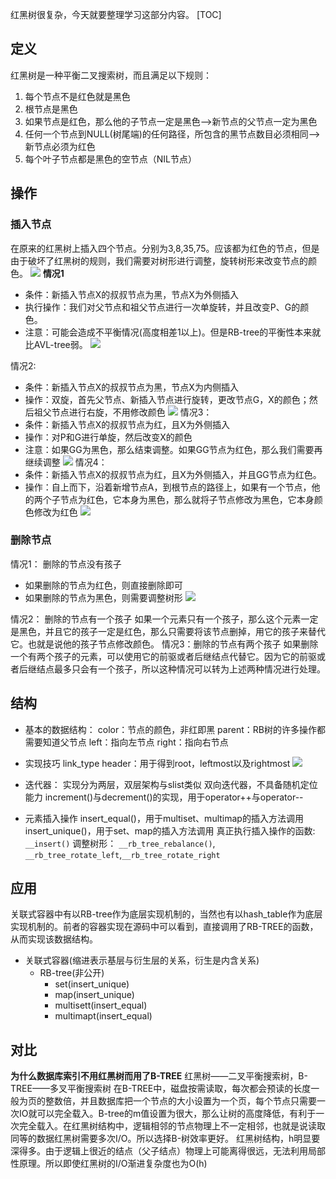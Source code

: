 红黑树很复杂，今天就要整理学习这部分内容。
[TOC]

## 定义
红黑树是一种平衡二叉搜索树，而且满足以下规则：
1. 每个节点不是红色就是黑色
2. 根节点是黑色
3. 如果节点是红色，那么他的子节点一定是黑色-->新节点的父节点一定为黑色
4. 任何一个节点到NULL(树尾端)的任何路径，所包含的黑节点数目必须相同-->新节点必须为红色
5. 每个叶子节点都是黑色的空节点（NIL节点）
## 操作
### 插入节点
在原来的红黑树上插入四个节点。分别为3,8,35,75。应该都为红色的节点，但是由于破坏了红黑树的规则，我们需要对树形进行调整，旋转树形来改变节点的颜色。
![](assets/markdown-img-paste-20180718124851230.png)
**情况1**

- 条件：新插入节点X的叔叔节点为黑，节点X为外侧插入
- 执行操作：我们对父节点和祖父节点进行一次单旋转，并且改变P、G的颜色。
- 注意：可能会造成不平衡情况(高度相差1以上)。但是RB-tree的平衡性本来就比AVL-tree弱。
![](assets/markdown-img-paste-20180718125656813.png)

情况2:
- 条件：新插入节点X的叔叔节点为黑，节点X为内侧插入
- 操作：双旋，首先父节点、新插入节点进行旋转，更改节点G，X的颜色；然后祖父节点进行右旋，不用修改颜色
![](assets/markdown-img-paste-20180718124030463.png)
情况3：
- 条件：新插入节点X的叔叔节点为红，且X为外侧插入
- 操作：对P和G进行单旋，然后改变X的颜色
- 注意：如果GG为黑色，那么结束调整。如果GG节点为红色，那么我们需要再继续调整
![](assets/markdown-img-paste-20180718131128486.png)
情况4：
- 条件：新插入节点X的叔叔节点为红，且X为外侧插入，并且GG节点为红色。
- 操作：自上而下，沿着新增节点A，到根节点的路径上，如果有一个节点，他的两个子节点为红色，它本身为黑色，那么就将子节点修改为黑色，它本身颜色修改为红色
![](assets/markdown-img-paste-20180718133536530.png)

### 删除节点
情况1： 删除的节点没有孩子

- 如果删除的节点为红色，则直接删除即可
- 如果删除的节点为黑色，则需要调整树形
![](assets/markdown-img-paste-20180718144253630.png)

情况2： 删除的节点有一个孩子
如果一个元素只有一个孩子，那么这个元素一定是黑色，并且它的孩子一定是红色，那么只需要将该节点删掉，用它的孩子来替代它。也就是说他的孩子节点修改颜色。
情况3：删除的节点有两个孩子
如果删除一个有两个孩子的元素，可以使用它的前驱或者后继结点代替它。因为它的前驱或者后继结点最多只会有一个孩子，所以这种情况可以转为上述两种情况进行处理。
## 结构
- 基本的数据结构：
    color：节点的颜色，非红即黑
    parent：RB树的许多操作都需要知道父节点
    left：指向左节点
    right：指向右节点
- 实现技巧
    link_type header：用于得到root，leftmost以及rightmost
    ![](assets/markdown-img-paste-20180718135015336.png)

- 迭代器：
实现分为两层，双层架构与slist类似
双向迭代器，不具备随机定位能力
increment()与decrement()的实现，用于operator++与operator--

- 元素插入操作
insert_equal()，用于multiset、multimap的插入方法调用
insert_unique()，用于set、map的插入方法调用
真正执行插入操作的函数: `__insert()`
调整树形： `__rb_tree_rebalance()`, `__rb_tree_rotate_left`,`__rb_tree_rotate_right`

## 应用
关联式容器中有以RB-tree作为底层实现机制的，当然也有以hash_table作为底层实现机制的。前者的容器实现在源码中可以看到，直接调用了RB-TREE的函数，从而实现该数据结构。
- 关联式容器(缩进表示基层与衍生层的关系，衍生是内含关系)
    - RB-tree(非公开)
        - set(insert_unique)
        - map(insert_unique)
        - multisett(insert_equal)
        - multimapt(insert_equal)
## 对比
**为什么数据库索引不用红黑树而用了B-TREE**
红黑树——二叉平衡搜索树，B-TREE——多叉平衡搜索树
在B-TREE中，磁盘按需读取，每次都会预读的长度一般为页的整数倍，并且数据库把一个节点的大小设置为一个页，每个节点只需要一次IO就可以完全载入。B-tree的m值设置为很大，那么让树的高度降低，有利于一次完全载入。在红黑树结构中，逻辑相邻的节点物理上不一定相邻，也就是说读取同等的数据红黑树需要多次I/O。所以选择B-树效率更好。
红黑树结构，h明显要深得多。由于逻辑上很近的结点（父子结点）物理上可能离得很远，无法利用局部性原理。所以即使红黑树的I/O渐进复杂度也为O(h)
